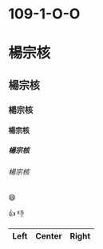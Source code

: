 # 109-1-O-O

# 楊宗核
## 楊宗核
### 楊宗核
#### 楊宗核
##### 楊宗核
###### 楊宗核

:smile:

:+1:
:-1:

|Left | Center | Right |
|:----|:------:|:------|

